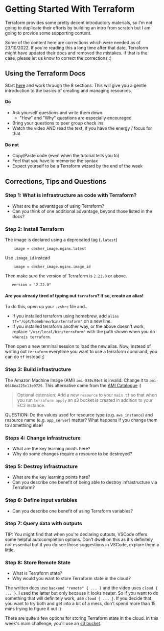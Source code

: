 # Getting Started With Terraform

Terraform provides some pretty decent introductory materials, so I'm not going to duplicate their efforts by building an intro from scratch but I am going to provide some supporting content.

Some of the content here are corrections which were needed as of 23/10/2022. If you're reading this a long time after that date, Terraform might have updated their docs and removed the mistakes. If that is the case, please let us know to correct the corrections :)

## Using the Terraform Docs

Start [here](https://learn.hashicorp.com/tutorials/terraform/infrastructure-as-code?in=terraform/aws-get-started) and work through the 8 sections. This will give you a gentle introduction to the basics of creating and managing resources.

#### Do
- Ask yourself questions and write them down
    - "How" and "Why" questions are especially encouraged
- Bring your questions to peer group check ins
- Watch the video AND read the text, if you have the energy / focus for that

#### Do not
- Copy/Paste code (even when the tutorial tells you to)
- Feel that you have to memorise the syntax
- Expect yourself to be a Terraform wizard by the end of the week

## Corrections, Tips and Questions

### Step 1: What is infrastructure as code with Terraform?

- What are the advantages of using Terraform?
- Can you think of one additional advantage, beyond those listed in the docs?

### Step 2: Install Terraform

The image is declared using a deprecated tag (`.latest`)

```
    image = docker_image.nginx.latest
```

Use `.image_id` instead

```
    image = docker_image.nginx.image_id
```

Then make sure the version of Terraform is `2.22.0` or above.

```
   version = "2.22.0"
```

#### Are you already tired of typing out `terraform`? If so, create an alias!
To do this, open up your `.zshrc` file and..
- If you installed terraform using homebrew,  add `alias tf="/opt/homebrew/bin/terraform"` on a new line.
- If you installed terraform another way, or the above doesn't work, replace `"/usr/local/bin/terraform"` with the path shown when you do `whereis terraform`.

Then open a new terminal session to load the new alias. Now, instead of writing out `terraform` everytime you want to use a terraform command, you can do `tf` instead ;)

### Step 3: Build infrastructure

The Amazon Machine Image (AMI) `ami-830c94e3` is invalid. Change it to `ami-0648ea225c13e0729`. This alternative came from the [AMI Catalogue](https://eu-west-2.console.aws.amazon.com/ec2/home?region=eu-west-2#AMICatalog:) :)

> Optional extension: Add a new `resource` to your `main.tf` so that when you run `terraform apply` an s3 bucket is created in addition to your EC2 instance.

QUESTION: Do the values used for resource type (e.g. `aws_instance`) and resource name (e.g. `app_server`) matter? What happens if you change them to something else? 

### Steps 4: Change infrastructure

- What are the key learning points here?
- Why do some changes require a resource to be destroyed?

### Step 5: Destroy infrastructure

- What are the key learning points here?
- Can you describe one benefit of being able to destroy infrastructure via Terraform?

### Step 6: Define input variables

- Can you describe one benefit of using Terraform variables?

### Step 7: Query data with outputs

TIP: You might find that when you're declaring outputs, VSCode offers some helpful autocompletion options. Don't dwell on this as it's definitely not essential but if you do see those suggestions in VSCode, explore them a little.

### Step 8: Store Remote State

- What is Terraform state?
- Why would you want to store Terraform state in the cloud?

The written docs use `backend "remote" { ... }` and the video uses `cloud { ... }`. I used the latter but only because it looks neater. So if you want to do something that will definitely work, use `cloud { ... }`. If you decide that you want to try both and get into a bit of a mess, don't spend more than 15 mins trying to figure it out :)

There are quite a few options for storing Terraform state in the cloud. In this week's main challenge, you'll use an [s3 bucket](https://developer.hashicorp.com/terraform/language/settings/backends/s3).

